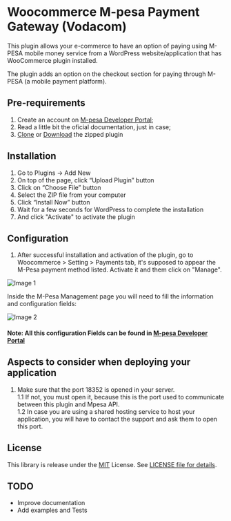 # Woocommerce M-pesa Payment Gateway (Vodacom) 
This plugin allows your e-commerce to have an option of paying using M-PESA mobile money service from a WordPress website/application that has WooCommerce plugin installed.

The plugin adds an option on the checkout section for paying through M-PESA (a mobile payment platform).

## Pre-requirements
  1. Create an account on [M-pesa Developer Portal](https://developer.mpesa.vm.co.mz/);
  2. Read a little bit the oficial documentation, just in case;
  3. [Clone](https://github.com/herquiloidehele/mpesa-wordpress-plugin) or [Download](https://codeload.github.com/herquiloidehele/mpesa-wordpress-plugin/zip/master) the zipped plugin 
  
## Installation
 1. Go to Plugins -> Add New
 2. On top of the page, click “Upload Plugin” button
 3. Click  on “Choose File” button
 4. Select the ZIP file from your computer
 5. Click “Install Now” button
 6. Wait for a few seconds for WordPress to complete the installation
 7. And click "Activate" to activate the plugin
  
 ## Configuration
 1. After successful installation and activation of the plugin, go to Woocommerce > Setting > Payments tab, it's supposed to appear the M-Pesa payment method listed. Activate it and them click on "Manage".
 
![Image 1](https://raw.githubusercontent.com/herquiloidehele/mpesa-wordpress-plugin/master/img/image2.png)
 
  Inside the M-Pesa Management page you will need to fill the information and configuration fields:  
  
  ![Image 2](https://github.com/herquiloidehele/mpesa-wordpress-plugin/blob/master/img/image1.PNG?raw=true)


#### Note: All this configuration Fields can be found in [M-pesa Developer Portal](https://developer.mpesa.vm.co.mz)


## Aspects to consider when deploying your application
  1. Make sure that the port 18352 is opened in your server.\
  1.1 If not, you must open it, because this is the port used to communicate between this plugin and Mpesa API.\
  1.2 In case you are using a shared hosting service to host your application, you will have to contact the support and ask them to open this port.


## License
This library is release under the [MIT](https://github.com/herquiloidehele/mpesa-woocommerce-plugin/blob/master/LICENSE) License. See [LICENSE file for details](https://github.com/herquiloidehele/mpesa-woocommerce-plugin/blob/master/LICENSE).

## TODO
* Improve documentation
* Add examples and Tests
